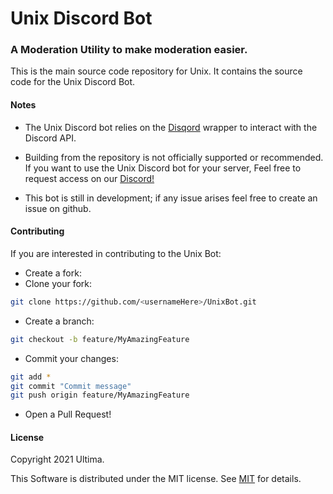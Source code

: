 #  Unix Discord Bot
### A Moderation Utility to make moderation easier.
This is the main source code repository for Unix. It contains the source code for the Unix Discord Bot.


#### Notes
- The Unix Discord bot relies on the [Disqord](https://github.com/Quahu/Disqord) wrapper to interact with the Discord API.
- Building from the repository is not officially supported or recommended. If you want to use the Unix Discord bot for your server, Feel free to request access on our [Discord!](https://discord.gg/6yMXWUWANW)

- This bot is still in development; if any issue arises feel free to create an issue on github.
#### **Contributing**

If you are interested in contributing to the Unix Bot:

* Create a fork:
* Clone your fork:
```sh
git clone https://github.com/<usernameHere>/UnixBot.git
```
* Create a branch:
```sh
git checkout -b feature/MyAmazingFeature
```
* Commit your changes:
```sh
git add *
git commit "Commit message"
git push origin feature/MyAmazingFeature
```
* Open a Pull Request!

#### **License**

Copyright 2021  Ultima.

This Software is distributed under the MIT license.
See [MIT](https://opensource.org/licenses/MIT) for details.


